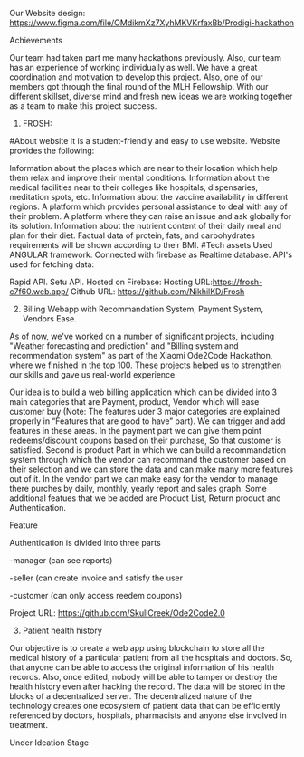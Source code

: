 Our Website design: https://www.figma.com/file/OMdikmXz7XyhMKVKrfaxBb/Prodigi-hackathon

Achievements

Our team had taken part me many hackathons previously. Also, our team has an experience of working individually as well. 
We have a great coordination and motivation to develop this project. Also, one of our members got through the final round 
of the MLH Fellowship. With our different skillset, diverse mind and fresh new ideas we are working together as a team to 
make this project success.

1. FROSH:

#About website It is a student-friendly and easy to use website. Website provides the following:

Information about the places which are near to their location which help them relax and improve their mental conditions.
Information about the medical facilities near to their colleges like hospitals, dispensaries, meditation spots, etc.
Information about the vaccine availability in different regions.
A platform which provides personal assistance to deal with any of their problem.
A platform where they can raise an issue and ask globally for its solution.
Information about the nutrient content of their daily meal and plan for their diet.
Factual data of protein, fats, and carbohydrates requirements will be shown according to their BMI.
#Tech assets Used ANGULAR framework. Connected with firebase as Realtime database. API's used for fetching data:

Rapid API.
Setu API.
Hosted on Firebase: Hosting URL:https://frosh-c7f60.web.app/
Github URL: https://github.com/NikhilKD/Frosh

2. Billing Webapp with Recommandation System, Payment System, Vendors Ease.

As of now, we've worked on a number of significant projects, including "Weather forecasting and prediction" and 
"Billing system and recommendation system" as part of the Xiaomi Ode2Code Hackathon, where we finished in the top 100. 
These projects helped us to strengthen our skills and gave us real-world experience.

Our idea is to build a web billing application which can be divided into 3 main categories that are Payment, product, 
Vendor which will ease customer buy (Note: The features uder 3 major categories are explained properly in “Features that 
are good to have” part). We can trigger and add features in these areas. In the payment part we can give them point redeems/discount 
coupons based on their purchase, So that customer is satisfied. Second is product Part in which we can build a recommandation system 
through which the vendor can recommand the customer based on their selection and we can store the data and can make many more 
features out of it. In the vendor part we can make easy for the vendor to manage there purches by daily, monthly, yearly report 
and sales graph. Some additional featues that we be added are Product List, Return product and Authentication.

Feature

Authentication is divided into three parts

-manager (can see reports)

-seller (can create invoice and satisfy the user

-customer (can only access reedem coupons)

Project URL: https://github.com/SkullCreek/Ode2Code2.0

3. Patient health history 

Our objective is to create a web app using blockchain to store all the medical history of a particular patient from all the hospitals and doctors.
So, that anyone can be able to access the original information of his health records. Also, once edited, nobody will be able to tamper or 
destroy the health history even after hacking the record. The data will be stored in the blocks of a decentralized server. 
The decentralized nature of the technology creates one ecosystem of patient data that can be efficiently referenced by doctors, hospitals, 
pharmacists and anyone else involved in treatment.

Under Ideation Stage

